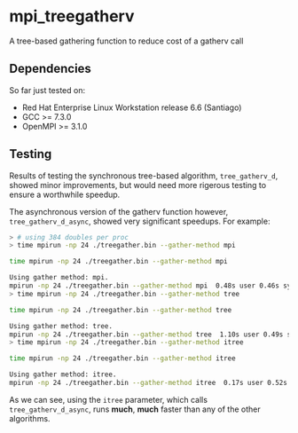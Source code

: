 # mpi_treegatherv

A tree-based gathering function to reduce cost of a gatherv call

## Dependencies

So far just tested on:
- Red Hat Enterprise Linux Workstation release 6.6 (Santiago)
- GCC       >= 7.3.0
- OpenMPI   >= 3.1.0

## Testing

Results of testing the synchronous tree-based algorithm,
`tree_gatherv_d`, showed minor
improvements, but would need more rigerous testing to ensure a 
worthwhile speedup.

The asynchronous version of the gatherv function however, `tree_gatherv_d_async`,
showed very significant speedups. For example:

```bash
> # using 384 doubles per proc
> time mpirun -np 24 ./treegather.bin --gather-method mpi

time mpirun -np 24 ./treegather.bin --gather-method mpi

Using gather method: mpi.
mpirun -np 24 ./treegather.bin --gather-method mpi  0.48s user 0.46s system 1346% cpu 0.070 total
> time mpirun -np 24 ./treegather.bin --gather-method tree

time mpirun -np 24 ./treegather.bin --gather-method tree

Using gather method: tree.
mpirun -np 24 ./treegather.bin --gather-method tree  1.10s user 0.49s system 1482% cpu 0.107 total
> time mpirun -np 24 ./treegather.bin --gather-method itree

time mpirun -np 24 ./treegather.bin --gather-method itree

Using gather method: itree.
mpirun -np 24 ./treegather.bin --gather-method itree  0.17s user 0.52s system 1091% cpu 0.064 total
```

As we can see, using the `itree` parameter, which calls `tree_gatherv_d_async`, runs
__much__, __much__ faster than any of the other algorithms.

